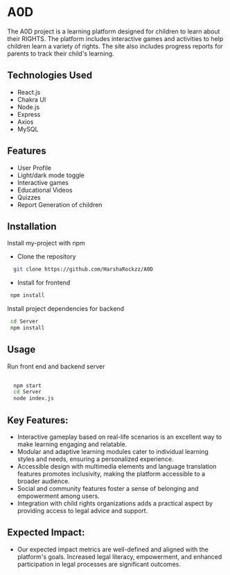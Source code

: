
# A0D
The A0D project is a learning platform designed for children to learn about their RIGHTS. The platform includes interactive games and activities to help children learn a variety of rights. The site also includes progress reports for parents to track their child's learning.


## Technologies Used
- React.js
- Chakra UI
- Node.js
- Express
- Axios
- MySQL
## Features

- User Profile
- Light/dark mode toggle
- Interactive games
- Educational Videos 
- Quizzes
- Report Generation  of children


## Installation

Install my-project with npm
- Clone the repository
```bash
  git clone https://github.com/HarshaRockzz/A0D
  ```

- Install for frontend
```bash
 npm install
  ```

Install project dependencies for backend
```bash
 cd Server
 npm install
  ```


    
## Usage

Run front end and backend server
```bash
  
  npm start
  cd Server
  node index.js
```
 ## Key Features:

- Interactive gameplay based on real-life scenarios is an excellent way to make learning engaging and relatable.
- Modular and adaptive learning modules cater to individual learning styles and needs, ensuring a personalized experience.
- Accessible design with multimedia elements and language translation features promotes inclusivity, making the platform accessible to a broader audience.
- Social and community features foster a sense of belonging and empowerment among users.
- Integration with child rights organizations adds a practical aspect by providing access to legal advice and support.


## Expected Impact:

- Our expected impact metrics are well-defined and aligned with the platform's goals. Increased legal literacy, empowerment, and enhanced participation in legal processes are significant outcomes.






